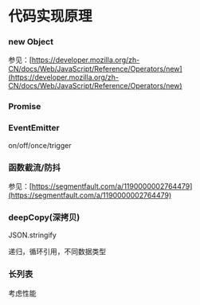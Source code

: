 # 代码实现原理

### **new Object**

参见：[https://developer.mozilla.org/zh-CN/docs/Web/JavaScript/Reference/Operators/new](https://developer.mozilla.org/zh-CN/docs/Web/JavaScript/Reference/Operators/new)

### **Promise**

### **EventEmitter**

on/off/once/trigger

### **函数截流/防抖**

参见：[https://segmentfault.com/a/1190000002764479](https://segmentfault.com/a/1190000002764479)

### **deepCopy(深拷贝)**

JSON.stringify

递归，循环引用，不同数据类型

### **长列表**

考虑性能